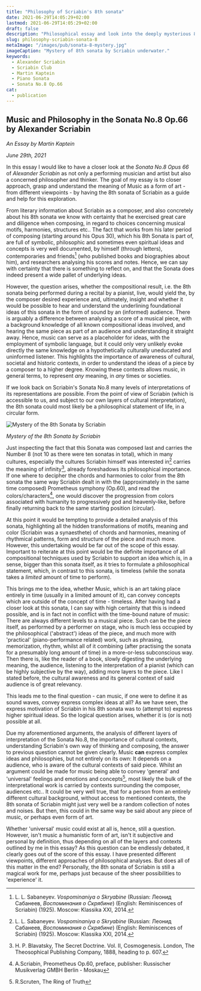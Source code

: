 ```yaml
---
title: "Philosophy of Scriabin's 8th sonata"
date: 2021-06-29T14:05:29+02:00
lastmod: 2021-06-29T14:05:29+02:00
draft: false
description: "Philosophical essay and look into the deeply mysterious 8th sonata of Alexander Scriabin. What does it mean to be a musical piece, to be art? Digestion of the necessity and absurdity of music philosophy."
slug: philosophy-scriabin-sonata-8
metaImage: "/images/pub/sonata-8-mystery.jpg" 
imageCaption: "Mystery of 8th sonata by Scriabin underwater."
keywords:
  - Alexander Scriabin
  - Scriabin Club
  - Martin Kaptein
  - Piano Sonata
  - Sonata No.8 Op.66
cat:
  - publication
---
```


## Music and Philosophy in the Sonata No.8 Op.66 by Alexander Scriabin

*An Essay by Martin Kaptein*

*June 29th, 2021*

In this essay I would like to have a closer look at the *Sonata No.8 Opus 66* of *Alexander Scriabin* as not only a performing musician and artist but also a concerned philosopher and thinker.
The goal of my essay is to closer approach, grasp and understand the meaning of Music as a form of art - from different viewpoints - by having the 8th sonata of Scriabin as a guide and help for this exploration.

From literary information about Scriabin as a composer, and also concretely about his 8th sonata we know with certainty that he exercised great care and diligence when composing, in regard to choices concerning musical motifs, harmonies, structures etc..
The fact that works from his later period of composing (starting around his Opus 30), which his 8th Sonata is part of, are full of symbolic, philosophic and sometimes even spiritual ideas and concepts is very well documented, by himself (through letters), contemporaries and friends[^smain] (who published books and biographies about him), and researchers analysing his scores and notes.
Hence, we can say with certainty that there is something to reflect on, and that the Sonata does indeed present a wide pallet of underlying ideas.

However, the question arises, whether the compositional result, i.e. the 8th sonata being performed during a recital by a pianist, live, would yield the, by the composer desired experience and, ultimately, insight and whether it would be possible to hear and understand the underlining foundational ideas of this sonata in the form of sound by an (informed) audience.
There is arguably a difference between analysing a score of a musical piece, with a background knowledge of all known compositional ideas involved, and hearing the same piece as part of an audience and understanding it straight away.
Hence, music can serve as a placeholder for ideas, with the employment of symbolic language, but it could only very unlikely evoke directly the same knowledge on a hypothetically culturally uneducated and uninformed listener.
This highlights the importance of awareness of cultural, societal and historic contexts, in order to understand the ideas of a piece by a composer to a higher degree.
Knowing these contexts allows music, in general terms, to represent *any* meaning, in *any* times or societies.

If we look back on Scriabin's Sonata No.8 many levels of interpretations of its representations are possible.
From the point of view of Scriabin (which is accessible to us, and subject to our own layers of cultural interpretation), the 8th sonata could most likely be a philosophical statement of life, in a circular form.

![Mystery of the 8th Sonata by Scriabin](/images/pub/sonata-8-mystery.jpg)

*Mystery of the 8th Sonata by Scriabin*

Just inspecting the fact that this Sonata was composed last and carries the Number 8 (not 10 as there were ten sonatas in total), which in many cultures, especially the cultures Scriabin himself was interested in[^smain] carries the meaning of infinity[^blav], already foreshadows its philosophical importance.
If one where to decipher the chords and harmonies to color from the 8th sonata the same way Scriabin dealt in with the (approximately in the same time composed) Prometheus symphony (Op.60), and read the colors/characters[^prom], one would discover the progression from colors associated with humanity to progressively god and heavenly-like, before finally returning back to the same starting position (circular).

[^smain]: L. L. Sabaneyev. *Vospominaniya o Skryabine* (Russian: Леонид Сабанеев, *Воспоминания о Скрябине*) (English: Reminiscences of Scriabin) (1925). Moscow: Klassika XXI, 2014.
[^blav]: H. P. Blavatsky, The Secret Doctrine. Vol. II, Cosmogenesis. London, The Theosophical Publishing Company, 1888, heading to p. 607.
[^prom]: A.Scriabin, Preometheus Op.60, preface, publisher: Russischer Musikverlag GMBH Berlin - Moskau

At this point it would be tempting to provide a detailed analysis of this sonata, highlighting all the hidden transformations of motifs, meaning and color (Scriabin was a synaesthete) of chords and harmonies, meaning of rhythmical patterns, form and structure of the piece and much more.
However, this undertaking would be far out of the scope of this essay.
Important to reiterate at this point would be the definite importance of all compositional techniques used by Scriabin to support an idea which is, in a sense, bigger than this sonata itself, as it tries to formulate a philosophical statement, which, in contrast to this sonata, is timeless (while the sonata takes a *limited* amount of time to perform).

This brings me to the idea, whether Music, which is an art taking place entirely in time (usually in a limited amount of it), can convey concepts which are outside of the concept of time - timeless.
After having had a closer look at this sonata, I can say with high certainty that this is indeed possible, and is in fact not in conflict with the time-bound nature of music:
There are always different levels to a musical piece.
Such can be the piece itself, as performed by a performer on stage, who is much less occupied by the philosophical ('abstract') ideas of the piece, and much more with 'practical' (piano-performance related) work, such as phrasing, memorization, rhythm, whilst all of it combining (after practising the sonata for a presumably long amount of time) in a more-or-less subconscious way.
Then there is, like the reader of a book, slowly digesting the underlying meaning, the audience, listening to the interpretation of a pianist (which can be highly subjective by the way), adding more layers to the piece.
Like I stated before, the cultural awareness and its general context of said audience is of great relevancy.

This leads me to the final question - can music, if one were to define it as sound waves, convey express complex ideas at all?
As we have seen, the express motivation of Scriabin in his 8th sonata was to (attempt to) express higher spiritual ideas.
So the logical question arises, whether it is (or is not) possible at all.

Due my aforementioned arguments, the analysis of different layers of interpretation of the Sonata No.8, the importance of cultural contexts, understanding Scriabin's own way of thinking and composing, the answer to previous question cannot be given clearly.
Music **can** express complex ideas and philosophies, but not entirely on its own: It depends on a audience, who is aware of the cultural contexts of said piece.
Whilst an argument could be made for music being able to convey 'general' and 'universal' feelings and emotions and concepts[^scruten], most likely the bulk of the interpretational work is carried by contexts surrounding the composer, audiences etc..
It could be very well true, that for a person from an entirely different cultural background, without access to mentioned contexts, the 8th sonata of Scriabin might just very well be a random collection of notes and noises.
But then, this could in the same way be said about any piece of music, or perhaps even form of art.

[^scruten]: R.Scruten, The Ring of Truth

Whether 'universal' music could exist at all is, hence, still a question.
However, isn't music a humanistic form of art, isn't it subjective and personal by definition, thus depending on all of the layers and contexts outlined by me in this essay?
As this question can be endlessly debated, it clearly goes out of the score of this essay.
I have presented different viewpoints, different approaches of philosophical analyses.
But does all of this matter in the end?
Personally, the 8th sonata of Scriabin is still a magical work for me, perhaps just because of the sheer possibilities to 'experience' it.
